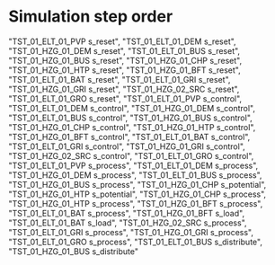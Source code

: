 # Simulation step order
"TST_01_ELT_01_PVP s_reset",
"TST_01_ELT_01_DEM s_reset",
"TST_01_HZG_01_DEM s_reset",
"TST_01_ELT_01_BUS s_reset",
"TST_01_HZG_01_BUS s_reset",
"TST_01_HZG_01_CHP s_reset",
"TST_01_HZG_01_HTP s_reset",
"TST_01_HZG_01_BFT s_reset",
"TST_01_ELT_01_BAT s_reset",
"TST_01_ELT_01_GRI s_reset",
"TST_01_HZG_01_GRI s_reset",
"TST_01_HZG_02_SRC s_reset",
"TST_01_ELT_01_GRO s_reset",
"TST_01_ELT_01_PVP s_control",
"TST_01_ELT_01_DEM s_control",
"TST_01_HZG_01_DEM s_control",
"TST_01_ELT_01_BUS s_control",
"TST_01_HZG_01_BUS s_control",
"TST_01_HZG_01_CHP s_control",
"TST_01_HZG_01_HTP s_control",
"TST_01_HZG_01_BFT s_control",
"TST_01_ELT_01_BAT s_control",
"TST_01_ELT_01_GRI s_control",
"TST_01_HZG_01_GRI s_control",
"TST_01_HZG_02_SRC s_control",
"TST_01_ELT_01_GRO s_control",
"TST_01_ELT_01_PVP s_process",
"TST_01_ELT_01_DEM s_process",
"TST_01_HZG_01_DEM s_process",
"TST_01_ELT_01_BUS s_process",
"TST_01_HZG_01_BUS s_process",
"TST_01_HZG_01_CHP s_potential",
"TST_01_HZG_01_HTP s_potential",
"TST_01_HZG_01_CHP s_process",
"TST_01_HZG_01_HTP s_process",
"TST_01_HZG_01_BFT s_process",
"TST_01_ELT_01_BAT s_process",
"TST_01_HZG_01_BFT s_load",
"TST_01_ELT_01_BAT s_load",
"TST_01_HZG_02_SRC s_process",
"TST_01_ELT_01_GRI s_process",
"TST_01_HZG_01_GRI s_process",
"TST_01_ELT_01_GRO s_process",
"TST_01_ELT_01_BUS s_distribute",
"TST_01_HZG_01_BUS s_distribute"
